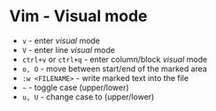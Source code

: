 # Vim - Visual mode

- `v` - enter _visual_ mode
- `V` - enter line _visual_ mode
- `ctrl+v` or `ctrl+q` - enter column/block _visual_ mode
- `o, O` - move between start/end of the marked area
- `:w <FILENAME>` - write marked text into the file
- `~` - toggle case (upper/lower)
- `u, U` - change case to (upper/lower)
